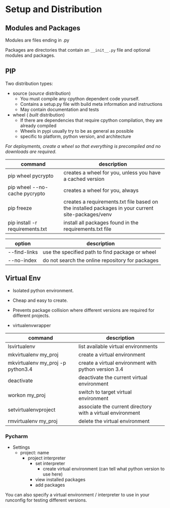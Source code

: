 # Setup and Distribution #

## Modules and Packages ##
Modules are files ending in .py

Packages are directories that contain an `__init__.py` file and optional modules and packages.


## PIP ##
Two distribution types:
  * source (_source_ distribution)
    * You must compile any cpython dependent code yourself.
    * Contains a setup.py file with build meta information and instructions
    * May contain documentation and tests
  * wheel ( _built_ distribution)
    * If there are dependencies that require cpython compilation, they are already compiled
    * Wheels in pypi usually try to be as general as possible
    * specific to platform, python version, and architecture
    
*For deployments, create a wheel so that everything is precompiled and no downloads are required.*

| command | description |
| --- | --- |
| pip wheel pycrypto  | creates a wheel for you, unless you have a cached version |
| pip wheel --no-cache pycrypto | creates a wheel for you, always |
| pip freeze | creates a requirements.txt file based on the installed packages in your current site-packages/venv |
| pip install -r requirements.txt | install all packages found in the requirements.txt file |

| option | description |
| --- | --- |
| --find-links | use the specified path to find package or wheel |
| --no-index | do not search the online repository for packages |

## Virtual Env ##
  * Isolated python environment.
  * Cheap and easy to create.
  * Prevents package collision where different versions are required for different projects.

  * virtualenvwrapper

| command | description |
| --- | --- |
| lsvirtualenv | list available virtual environments |
| mkvirtualenv my_proj | create a virtual environment |
| mkvirtualenv my_proj -p python3.4 | create a virtual environment with python version 3.4 |
| deactivate | deactivate the current virtual environment |
| workon my_proj | switch to target virtual environment |
| setvirtualenvproject | associate the current directory with a virtual environment |
| rmvirtualenv my_proj | delete the virtual environment |
 
### Pycharm ###
  * Settings
    * project: name
      * project interpreter
        * set interpreter
          * create virtual environment (can tell what python version to use here)
        * view installed packages
        * add packages
  
  You can also specify a virtual environment / interpreter to use in your runconfig for testing different versions.
